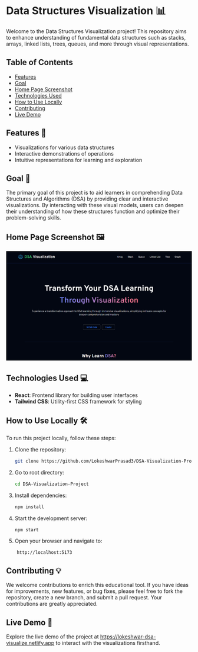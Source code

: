 # Data Structures Visualization 📊

Welcome to the Data Structures Visualization project! This repository aims to enhance understanding of fundamental data structures such as stacks, arrays, linked lists, trees, queues, and more through visual representations.

## Table of Contents

- [Features](#features)
- [Goal](#goal)
- [Home Page Screenshot](#home-page-screenshot)
- [Technologies Used](#technologies-used)
- [How to Use Locally](#how-to-use-locally)
- [Contributing](#contributing)
- [Live Demo](#live-demo)

## Features 🚀

- Visualizations for various data structures
- Interactive demonstrations of operations
- Intuitive representations for learning and exploration

## Goal 🎯

The primary goal of this project is to aid learners in comprehending Data Structures and Algorithms (DSA) by providing clear and interactive visualizations. By interacting with these visual models, users can deepen their understanding of how these structures function and optimize their problem-solving skills.

## Home Page Screenshot 🖼️

![Home Page Screenshot](/public/images/homepage_screenshot_half.png)

## Technologies Used 💻

- **React**: Frontend library for building user interfaces
- **Tailwind CSS**: Utility-first CSS framework for styling

## How to Use Locally 🛠️

To run this project locally, follow these steps:

1. Clone the repository:

   ```bash
   git clone https://github.com/LokeshwarPrasad3/DSA-Visualization-Project.git
   ```

2. Go to root directory:

   ```bash
   cd DSA-Visualization-Project
   ```

3. Install dependencies:

   ```bash
   npm install
   ```

4. Start the development server:

   ```bash
   npm start

   ```

5. Open your browser and navigate to:

```
    http://localhost:5173
```

## Contributing 💡

We welcome contributions to enrich this educational tool. If you have ideas for improvements, new features, or bug fixes, please feel free to fork the repository, create a new branch, and submit a pull request. Your contributions are greatly appreciated.


## Live Demo 🔴

Explore the live demo of the project at https://lokeshwar-dsa-visualize.netlify.app to interact with the visualizations firsthand.
